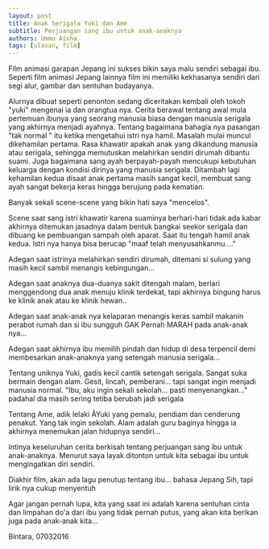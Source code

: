 ```yaml
---
layout: post
title: Anak Serigala Yuki dan Ame
subtitle: Perjuangan sang ibu untuk anak-anaknya
authors: Ummu Aisha
tags: [ulasan, film]
---
```

Film animasi garapan Jepang ini sukses bikin saya malu sendiri sebagai ibu. Seperti film animasi Jepang lainnya film ini memiliki kekhasanya sendiri dari segi alur, gambar dan sentuhan budayanya.

Alurnya dibuat seperti penonton sedang diceritakan kembali oleh tokoh "yuki" mengenai ia dan orangtua nya. Cerita berawal tentang awal mula pertemuan ibunya yang seorang manusia biasa dengan manusia serigala yang akhirnya menjadi ayahnya. Tentang bagaimana bahagia nya pasangan "tak normal " itu ketika mengetahui istri nya hamil. Masalah mulai muncul dikehamilan pertama. Rasa khawatir apakah anak yang dikandung manusia atau serigala, sehingga memutuskan melahirkan sendiri dirumah dibantu suami. Juga bagaimana sang ayah berpayah-payah mencukupi kebutuhan keluarga dengan kondisi dirinya yang manusia serigala. Ditambah lagi kehamilan kedua disaat anak pertama masih sangat kecil, membuat sang ayah sangat bekerja keras hingga berujung pada kematian.

Banyak sekali scene-scene yang bikin hati saya "mencelos".

Scene saat sang istri khawatir karena suaminya berhari-hari tidak ada kabar akhirnya ditemukan jasadnya dalam bentuk bangkai seekor serigala dan dibuang ke pembuangan sampah oleh aparat. Saat itu tengah hamil anak kedua. Istri nya hanya bisa berucap "maaf telah menyusahkanmu...."

Adegan saat istrinya melahirkan sendiri dirumah, ditemani si sulung yang masih kecil sambil menangis kebingungan...

Adegan saat anaknya dua-duanya sakit ditengah malam, berlari menggendong dua anak menuju klinik terdekat, tapi akhirnya bingung harus ke klinik anak atau ke klinik hewan..

Adegan saat anak-anak nya kelaparan menangis keras sambil makanin perabot rumah dan si ibu sungguh GAK Pernah MARAH pada anak-anak nya...

Adegan saat akhirnya ibu memilih pindah dan hidup di desa terpencil demi membesarkan anak-anaknya yang setengah manusia serigala...

Tentang uniknya Yuki, gadis kecil cantik setengah serigala. Sangat suka bermain dengan alam. Gesit, lincah, pemberani... tapi sangat ingin menjadi manusia normal. "Ibu, aku ingin sekali sekolah... pasti menyenangkan..." padahal dia masih sering tetiba berubah jadi serigala

Tentang Ame, adik lelaki ÂYuki yang pemalu, pendiam dan cenderung penakut. Yang tak ingin sekolah. Alam adalah guru baginya hingga ia akhirnya menemukan jalan hidupnya sendiri...

Intinya keseluruhan cerita berkisah tentang perjuangan sang ibu untuk anak-anaknya. Menurut saya layak ditonton untuk kita sebagai ibu untuk mengingatkan diri sendiri.

Diakhir film, akan ada lagu penutup tentang ibu... bahasa Jepang Sih, tapi lirik nya cukup menyentuh

Agar jangan pernah lupa, kita yang saat ini adalah karena sentuhan cinta dan limpahan do'a dari ibu yang tidak pernah putus, yang akan kita berikan juga pada anak-anak kita...

Bintara, 07032016

